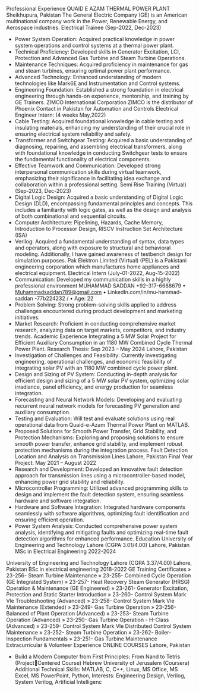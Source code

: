 Professional Experience
QUAID E AZAM THERMAL POWER PLANT Sheikhupura, Pakistan
The General Electric Company (GE) is an American multinational company work in the Power, Renewable Energy, 
and Aerospace industries.
Electrical Trainee (Sep-2022, Dec-2023)
- Power System Operation: Acquired practical knowledge in power system operations and control systems at 
a thermal power plant.
- Technical Proficiency: Developed skills in Generator Excitation, LCI, Protection and Advanced Gas Turbine and 
Steam Turbine Operations.
- Maintenance Techniques: Acquired proficiency in maintenance for gas and steam turbines, ensuring optimal 
power plant performance.
- Advanced Technology: Enhanced understanding of modern technologies like Mark6E and Instrumentation 
and Control systems.
- Engineering Foundation: Established a strong foundation in electrical engineering through hands-on 
experience, mentorship, and training by GE Trainers.
ZIMCO International Corporation
ZIMCO is the distributor of Phoenix Contact in Pakistan for Automation and Controls
Electrical Engineer Intern: (4 weeks May,2022) 
- Cable Testing: Acquired foundational knowledge in cable testing and insulating materials, enhancing my 
understanding of their crucial role in ensuring electrical system reliability and safety.
- Transformer and Switchgear Testing: Acquired a basic understanding of diagnosing, repairing, and assembling 
electrical transformers, along with foundational knowledge in conducting Switchgear tests to ensure the 
fundamental functionality of electrical components.
- Effective Teamwork and Communication: Developed strong interpersonal communication skills during virtual 
teamwork, emphasizing their significance in facilitating idea exchange and collaboration within a professional 
setting.
Semi Rise Training (Virtual)
(Sep-2023, Dec-2023)
- Digital Logic Design: Acquired a basic understanding of Digital Logic Design (DLD), encompassing fundamental 
principles and concepts. This includes a familiarity with logic gates, as well as the design and analysis of both 
combinational and sequential circuits.
- Computer Architecture: Pipelining, Hazards, Cache Memory, Introduction to Processor Design, RISCV 
Instruction Set Architecture (ISA)
- Verilog: Acquired a fundamental understanding of syntax, data types and operators, along with exposure to 
structural and behavioral modeling. Additionally, I have gained awareness of testbench design for simulation 
purposes.
Pak Elektron Limited (Virtual)
(PEL) is a Pakistani engineering corporation which manufactures home appliances and electrical equipment.
Electrical Intern (July-01-2022, Aug-15-2022)
- Communication: Developed my communication skills in a highly professional environment
MUHAMMAD SADDAN
+92-317-6688679 • Muhammadsaddan789@gmail.com
• LinkedIn.com/in/mu-hammad-saddan
-77b224232
/ • Age: 22
- Problem Solving: Strong problem-solving skills applied to address challenges encountered during product 
development and marketing initiatives.
- Market Research: Proficient in conducting comprehensive market research, analyzing data on target markets, 
competitors, and industry trends.
Academic Experience 
Integrating a 5 MW Solar Project for Efficient Auxiliary Consumption in an 1180 MW Combined Cycle Thermal 
Power Plant.
Research Thesis: Sep 2023 – May 2024 Lahore, Pakistan
- Investigation of Challenges and Feasibility: Currently investigating engineering, operational challenges, and 
economic feasibility of integrating solar PV with an 1180 MW combined cycle power plant.
- Design and Sizing of PV System: Conducting in-depth analysis for efficient design and sizing of a 5 MW solar 
PV system, optimizing solar irradiance, panel efficiency, and energy production for seamless integration.
- Forecasting and Neural Network Models: Developing and evaluating recurrent neural network models for 
forecasting PV generation and auxiliary consumption.
- Testing and Evaluation: Will test and evaluate solutions using real operational data from Quaid-e-Azam 
Thermal Power Plant on MATLAB.
- Proposed Solutions for Smooth Power Transfer, Grid Stability, and Protection Mechanisms: Exploring and 
proposing solutions to ensure smooth power transfer, enhance grid stability, and implement robust protection 
mechanisms during the integration process.
Fault Detection Location and Analysis on Transmission Lines Lahore, Pakistan
Final Year Project: May 2021 – August 2022 
- Research and Development: Developed an innovative fault detection approach for transmission lines using a 
microcontroller-based model, enhancing power grid stability and reliability.
- Microcontroller Programming: Utilized advanced programming skills to design and implement the fault 
detection system, ensuring seamless hardware and software integration.
- Hardware and Software Integration: Integrated hardware components seamlessly with software algorithms, 
optimizing fault identification and ensuring efficient operation.
- Power System Analysis: Conducted comprehensive power system analysis, identifying and mitigating faults 
and optimizing real-time fault detection algorithms for enhanced performance.
Education
University of Engineering and Technology Lahore (CGPA 3.01/4.00) Lahore, Pakistan
MSc in Electrical Engineering 2022-2024 
 
University of Engineering and Technology Lahore (CGPA 3.37/4.00) Lahore, Pakistan 
BSc in electrical engineering 2018-2022
GE Training Certificates
» 23-256- Steam Turbine Maintenance
» 23-255- Combined Cycle Operation (GE Integrated System)
» 23-257- Heat Recovery Steam Generator (HRSG) Operation & Maintenance (GE Engineered)
» 23-261- Generator Excitation, Protection and Static Starter Introduction
» 23-260- Control System Mark Vle Troubleshooting (Advanced)
» 23-258- Control System Mark Vie Maintenance (Extended)
» 23-249- Gas Turbine Operation 
» 23-256- Balanced of Plant Operation (Advanced)
» 23-253- Steam Turbine Operation (Advanced)
» 23-250- Gas Turbine Operation - H-Class (Advanced)
» 23-259- Control System Mark Vle Distributed Control System Maintenance
» 23-252- Steam Turbine Operation 
» 23-262- Boiler- Inspection Fundamentals
» 23-251- Gas Turbine Maintenance
Extracurricular & Volunteer Experience 
ONLINE COURSES Lahore, Pakistan 
- Build a Modern Computer from First Principles: From Nand to Tetris (ProjectCentered Course) Hebrew University of Jerusalem (Coursera)
Additional 
Technical Skills: MATLAB, C, C++, Linux, MS Office, MS Excel, MS PowerPoint, Python, 
Interests: Engineering Design, Verilog, System Verilog, Artificial Intelligenc

